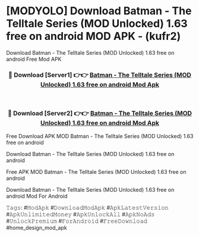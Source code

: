 # [MODYOLO] Download Batman - The Telltale Series (MOD Unlocked) 1.63 free on android MOD APK - (kufr2)
Download Batman - The Telltale Series (MOD Unlocked) 1.63 free on android Free Mod APK

<div align="center">
<h3>🔴 Download [Server1] 👉👉 <a href="https://apk-comot.site?title=Batman_-_The_Telltale_Series_(MOD_Unlocked)_1.63_free_on_android">Batman - The Telltale Series (MOD Unlocked) 1.63 free on android Mod Apk</a></h3><br>

<h3>🔴 Download [Server2] 👉👉 <a href="https://apk-comot.site?title=Batman_-_The_Telltale_Series_(MOD_Unlocked)_1.63_free_on_android">Batman - The Telltale Series (MOD Unlocked) 1.63 free on android Mod Apk</a></h3>
</div>


Free Download APK MOD Batman - The Telltale Series (MOD Unlocked) 1.63 free on android

Download Batman - The Telltale Series (MOD Unlocked) 1.63 free on android 

Free APK MOD Batman - The Telltale Series (MOD Unlocked) 1.63 free on android 

Download Batman - The Telltale Series (MOD Unlocked) 1.63 free on android Mod For Android

𝚃𝚊𝚐𝚜: #𝙼𝚘𝚍𝙰𝚙𝚔 #𝙳𝚘𝚠𝚗𝚕𝚘𝚊𝚍𝙼𝚘𝚍𝙰𝚙𝚔 #𝙰𝚙𝚔𝙻𝚊𝚝𝚎𝚜𝚝𝚅𝚎𝚛𝚜𝚒𝚘𝚗 #𝙰𝚙𝚔𝚄𝚗𝚕𝚒𝚖𝚒𝚝𝚎𝚍𝙼𝚘𝚗𝚎𝚢 #𝙰𝚙𝚔𝚄𝚗𝚕𝚘𝚌𝚔𝙰𝚕𝚕 #𝙰𝚙𝚔𝙽𝚘𝙰𝚍𝚜 #𝚄𝚗𝚕𝚘𝚌𝚔𝙿𝚛𝚎𝚖𝚒𝚞𝚖 #𝙵𝚘𝚛𝙰𝚗𝚍𝚛𝚘𝚒𝚍 #𝙵𝚛𝚎𝚎𝙳𝚘𝚠𝚗𝚕𝚘𝚊𝚍 #home_design_mod_apk